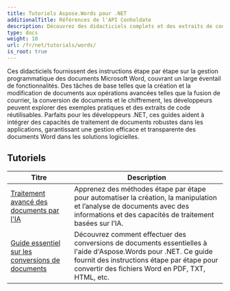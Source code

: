 ```yaml
---
title: Tutoriels Aspose.Words pour .NET
additionalTitle: Références de l'API Conholdate
description: Découvrez des didacticiels complets et des extraits de code pour Aspose.Words pour .NET ! Des bases adaptées aux débutants aux fonctionnalités avancées, fournissez des instructions étape par étape.
type: docs
weight: 10
url: /fr/net/tutorials/words/
is_root: true
---
```


Ces didacticiels fournissent des instructions étape par étape sur la gestion programmatique des documents Microsoft Word, couvrant un large éventail de fonctionnalités. Des tâches de base telles que la création et la modification de documents aux opérations avancées telles que la fusion de courrier, la conversion de documents et le chiffrement, les développeurs peuvent explorer des exemples pratiques et des extraits de code réutilisables. Parfaits pour les développeurs .NET, ces guides aident à intégrer des capacités de traitement de documents robustes dans les applications, garantissant une gestion efficace et transparente des documents Word dans les solutions logicielles.

## Tutoriels
| Titre | Description |
| --- | --- | 
| [Traitement avancé des documents par l'IA](./advanced-ai-document-processing/) | Apprenez des méthodes étape par étape pour automatiser la création, la manipulation et l’analyse de documents avec des informations et des capacités de traitement basées sur l’IA. |
| [Guide essentiel sur les conversions de documents](./essential-guide-document-conversions/) | Découvrez comment effectuer des conversions de documents essentielles à l'aide d'Aspose.Words pour .NET. Ce guide fournit des instructions étape par étape pour convertir des fichiers Word en PDF, TXT, HTML, etc. | 